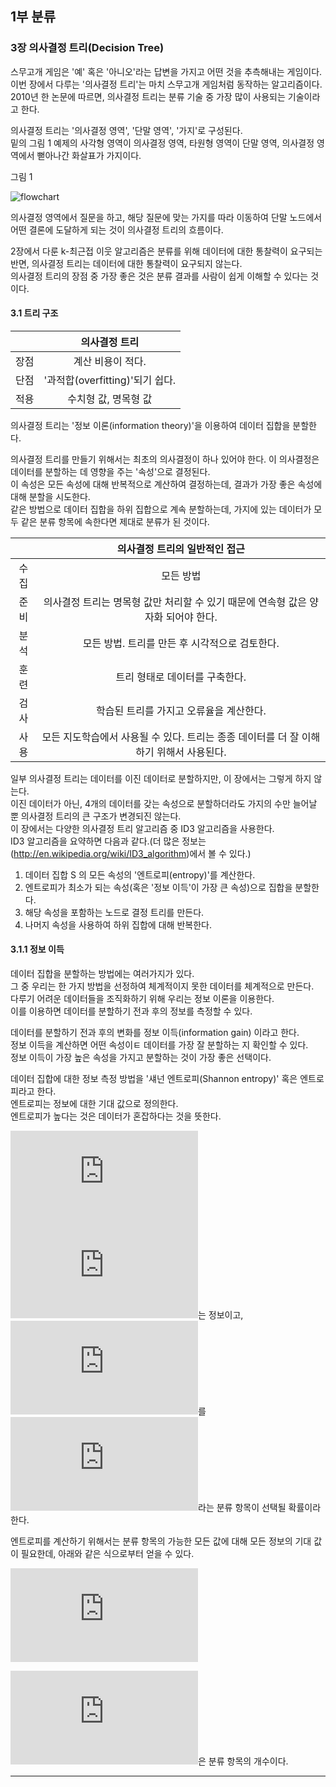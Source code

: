 ## __1부 분류__


### __3장 의사결정 트리(Decision Tree)__

스무고개 게임은 '예' 혹은 '아니오'라는 답변을 가지고 어떤 것을 추측해내는 게임이다.  
이번 장에서 다루는 '의사결정 트리'는 마치 스무고개 게임처럼 동작하는 알고리즘이다.  
2010년 한 논문에 따르면, 의사결정 트리는 분류 기술 중 가장 많이 사용되는 기술이라고 한다.  

의사결정 트리는 '의사결정 영역', '단말 영역', '가지'로 구성된다.  
밑의 그림 1 예제의 사각형 영역이 의사결정 영역, 타원형 영역이 단말 영역, 의사결정 영역에서 뻗아나간 화살표가 가지이다.  

그림 1

![flowchart](https://s24.postimg.org/appmg2wad/image.png)  

의사결정 영역에서 질문을 하고, 해당 질문에 맞는 가지를 따라 이동하여 단말 노드에서 어떤 결론에 도달하게 되는 것이 의사결정 트리의 흐름이다.  

2장에서 다룬 k-최근접 이웃 알고리즘은 분류를 위해 데이터에 대한 통찰력이 요구되는 반면, 의사결정 트리는 데이터에 대한 통찰력이 요구되지 않는다.  
의사결정 트리의 장점 중 가장 좋은 것은 분류 결과를 사람이 쉽게 이해할 수 있다는 것이다.  

#### 3.1 트리 구조

|| 의사결정 트리 |
| :---: | :---: |
| 장점 | 계산 비용이 적다. |
| 단점 | '과적합(overfitting)'되기 쉽다. |
| 적용 | 수치형 값, 명목형 값 |

의사결정 트리는 '정보 이론(information theory)'을 이용하여 데이터 집합을 분할한다.  

의사결정 트리를 만들기 위해서는 최초의 의사결정이 하나 있어야 한다. 이 의사결정은 데이터를 분할하는 데 영향을 주는 '속성'으로 결정된다.  
이 속성은 모든 속성에 대해 반복적으로 계산하여 결정하는데, 결과가 가장 좋은 속성에 대해 분할을 시도한다.  
같은 방법으로 데이터 집합을 하위 집합으로 계속 분할하는데, 가지에 있는 데이터가 모두 같은 분류 항목에 속한다면 제대로 분류가 된 것이다.  

|| 의사결정 트리의 일반적인 접근 |
| :---: | :---: |
| 수집 | 모든 방법 |
| 준비 | 의사결정 트리는 명목형 값만 처리할 수 있기 때문에 연속형 값은 양자화 되어야 한다. |
| 분석 | 모든 방법. 트리를 만든 후 시각적으로 검토한다. |
| 훈련 | 트리 형태로 데이터를 구축한다. |
| 검사 | 학습된 트리를 가지고 오류율을 계산한다. |
| 사용 | 모든 지도학습에서 사용될 수 있다. 트리는 종종 데이터를 더 잘 이해하기 위해서 사용된다. |

일부 의사결정 트리는 데이터를 이진 데이터로 분할하지만, 이 장에서는 그렇게 하지 않는다.  
이진 데이터가 아닌, 4개의 데이터를 갖는 속성으로 분할하더라도 가지의 수만 늘어날 뿐 의사결정 트리의 큰 구조가 변경되진 않는다.  
이 장에서는 다양한 의사결정 트리 알고리즘 중 ID3 알고리즘을 사용한다.  
ID3 알고리즘을 요약하면 다음과 같다.(더 많은 정보는 (http://en.wikipedia.org/wiki/ID3_algorithm)에서 볼 수 있다.)

1. 데이터 집합 S 의 모든 속성의 '엔트로피(entropy)'를 계산한다.  
2. 엔트로피가 최소가 되는 속성(혹은 '정보 이득'이 가장 큰 속성)으로 집합을 분할한다.  
3. 해당 속성을 포함하는 노드로 결정 트리를 만든다.  
4. 나머지 속성을 사용하여 하위 집합에 대해 반복한다.  

#### 3.1.1 정보 이득

데이터 집합을 분할하는 방법에는 여러가지가 있다.  
그 중 우리는 한 가지 방법을 선정하여 체계적이지 못한 데이터를 체계적으로 만든다.  
다루기 어려운 데이터들을 조직화하기 위해 우리는 정보 이론을 이용한다.  
이를 이용하면 데이터를 분할하기 전과 후의 정보를 측정할 수 있다.  

데이터를 분할하기 전과 후의 변화를 정보 이득(information gain) 이라고 한다.  
정보 이득을 계산하면 어떤 속성이ㅌ 데이터를 가장 잘 분할하는 지 확인할 수 있다.  
정보 이득이 가장 높은 속성을 가지고 분할하는 것이 가장 좋은 선택이다.  

데이터 집합에 대한 정보 측정 방법을 '섀넌 엔트로피(Shannon entropy)' 혹은 엔트로피라고 한다.  
엔트로피는 정보에 대한 기대 값으로 정의한다.  
엔트로피가 높다는 것은 데이터가 혼잡하다는 것을 뜻한다.  

![equation](https://latex.codecogs.com/gif.latex?l%28x_i%29%20%3D%20log_2%20p%28x%29)  
![](https://latex.codecogs.com/gif.latex?x_i)는 정보이고, ![](https://latex.codecogs.com/gif.latex?p%28x_i%29)를 ![](https://latex.codecogs.com/gif.latex?x_i)라는 분류 항목이 선택될 확률이라 한다.  

엔트로피를 계산하기 위해서는 분류 항목의 가능한 모든 값에 대해 모든 정보의 기대 값이 필요한데, 아래와 같은 식으로부터 얻을 수 있다.

![equation](https://latex.codecogs.com/gif.latex?H%20%3D%20-%20%5Csum_%7Bi%3D1%7D%5E%7Bn%7D%20p%28x_i%29%20log_2%20p%28x_i%29)  

![](https://latex.codecogs.com/gif.latex?n)은 분류 항목의 개수이다.

---
